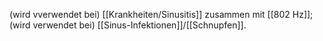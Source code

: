 (wird vverwendet bei) [[Krankheiten/Sinusitis]] zusammen mit [[802 Hz]]; (wird verwendet bei) [[Sinus-Infektionen]]/[[Schnupfen]].